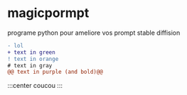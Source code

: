 # magicpormpt
programe python pour ameliore vos prompt stable diffision

```diff
- lol
+ text in green
! text in orange
# text in gray
@@ text in purple (and bold)@@
```

:::center
coucou
:::
